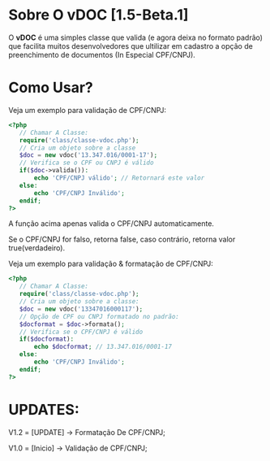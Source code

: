 Sobre O vDOC [1.5-Beta.1]
===============

 O **vDOC** é uma simples classe que valida (e agora deixa no formato padrão) que facilita muitos desenvolvedores que ultilizar em cadastro a opção de preenchimento de documentos (In Especial CPF/CNPJ). 
 
 Como Usar?
===============

 Veja um exemplo para validação de CPF/CNPJ:
 
 ```php
<?php
	// Chamar A Classe:
	require('class/classe-vdoc.php');
	// Cria um objeto sobre a classe
	$doc = new vdoc('13.347.016/0001-17');
	// Verifica se o CPF ou CNPJ é válido
	if($doc->valida()):
		echo 'CPF/CNPJ válido'; // Retornará este valor
	else:
		echo 'CPF/CNPJ Inválido';
	endif;
?>
```

A função acima apenas valida o CPF/CNPJ automaticamente.
 
Se o CPF/CNPJ for falso, retorna false, caso contrário, retorna valor true(verdadeiro).
 
 Veja um exemplo para validação & formatação de CPF/CNPJ:
 
 ```php
<?php
	// Chamar A Classe:
	require('class/classe-vdoc.php');
	// Cria um objeto sobre a classe:
	$doc = new vdoc('13347016000117');
	// Opção de CPF ou CNPJ formatado no padrão:
	$docformat = $doc->formata();
	// Verifica se o CPF/CNPJ é válido
	if($docformat):
		echo $docformat; // 13.347.016/0001-17
	else:
		echo 'CPF/CNPJ Inválido';
	endif;
?>
```

 UPDATES:
===============

 V1.2 = [UPDATE] -> Formatação De CPF/CNPJ;
 
 V1.0 = [Inicio] -> Validação de CPF/CNPJ;
